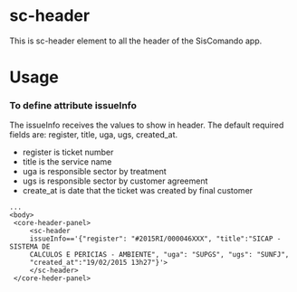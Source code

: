 sc-header
============

This is sc-header element to all the header of the SisComando app.

Usage
======

### To define attribute issueInfo
The issueInfo receives the values to show in header. The default required fields are:
register, title, uga, ugs, created_at.

- register is ticket number
- title is the service name
- uga is responsible sector by treatment
- ugs is responsible sector by customer agreement
- create_at is date that the ticket was created by final customer

```
...
<body>
 <core-header-panel>
     <sc-header
     issueInfo=='{"register": "#2015RI/000046XXX", "title":"SICAP - SISTEMA DE
     CALCULOS E PERICIAS - AMBIENTE", "uga": "SUPGS", "ugs": "SUNFJ",
     "created_at":"19/02/2015 13h27"}'>
     </sc-header>
 </core-heder-panel>
```
